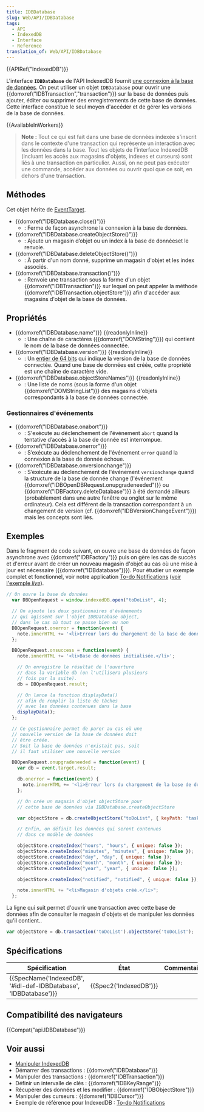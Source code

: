 ```yaml
---
title: IDBDatabase
slug: Web/API/IDBDatabase
tags:
  - API
  - IndexedDB
  - Interface
  - Reference
translation_of: Web/API/IDBDatabase
---
```

{{APIRef("IndexedDB")}}

L'interface **`IDBDatabase`** de l'API IndexedDB fournit [une connexion à la base de données](/fr/docs/Web/API/API_IndexedDB#Se_connecter_à_la_base_de_données). On peut utiliser un objet `IDBDatabase` pour ouvrir une {{domxref("IDBTransaction","transaction")}} sur la base de données puis ajouter, éditer ou supprimer des enregistrements de cette base de données. Cette interface constitue le seul moyen d'accéder et de gérer les versions de la base de données.

{{AvailableInWorkers}}

> **Note :** Tout ce qui est fait dans une base de données indexée s'inscrit dans le contexte d'une transaction qui représente un interaction avec les données dans la base. Tout les objets de l'interface IndexedDB (incluant les accès aux magasins d'objets, indexes et curseurs) sont liés à une transaction en particulier. Aussi, on ne peut pas exécuter une commande, accéder aux données ou ouvrir quoi que ce soit, en dehors d'une transaction.

## Méthodes

Cet objet hérite de [EventTarget](/fr/docs/Web/API/EventTarget).

- {{domxref("IDBDatabase.close()")}}
  - : Ferme de façon asynchrone la connexion à la base de données.
- {{domxref("IDBDatabase.createObjectStore()")}}
  - : Ajoute un magasin d’objet ou un index à la base de donnéeset le renvoie.
- {{domxref("IDBDatabase.deleteObjectStore()")}}
  - : À partir d'un nom donné, supprime un magasin d'objet et les index associés.
- {{domxref("IDBDatabase.transaction()")}}
  - : Renvoie une transaction sous la forme d'un objet {{domxref("IDBTransaction")}} sur lequel on peut appeler la méthode {{domxref("IDBTransaction.objectStore")}} afin d'accéder aux magasins d'objet de la base de données.

## Propriétés

- {{domxref("IDBDatabase.name")}} {{readonlyInline}}
  - : Une chaîne de caractères ({{domxref("DOMString")}}) qui contient le nom de la base de données connectée.
- {{domxref("IDBDatabase.version")}} {{readonlyInline}}
  - : Un [entier de 64 bits](</fr/docs/Mozilla/Projects/NSPR/Reference/Long_Long_(64-bit)_Integers>) qui indique la version de la base de données connectée. Quand une base de données est créée, cette propriété est une chaîne de caractère vide.
- {{domxref("IDBDatabase.objectStoreNames")}} {{readonlyInline}}
  - : Une liste de noms (sous la forme d'un objet {{domxref("DOMStringList")}} des magasins d'objets correspondants à la base de données connectée.

### Gestionnaires d'événements

- {{domxref("IDBDatabase.onabort")}}
  - : S'exécute au déclenchement de l'événement `abort` quand la tentative d’accès à la base de donnée est interrompue.
- {{domxref("IDBDatabase.onerror")}}
  - : S’exécute au déclenchement de l'événement `error` quand la connexion à la base de donnée échoue.
- {{domxref("IDBDatabase.onversionchange")}}
  - : S’exécute au déclenchement de l'événement `versionchange` quand la structure de la base de donnée change (l'événement {{domxref("IDBOpenDBRequest.onupgradeneeded")}} ou {{domxref("IDBFactory.deleteDatabase")}} à été demandé ailleurs (probablement dans une autre fenêtre ou onglet sur le même ordinateur). Cela est différent de la transaction correspondant à un changement de version (cf. {{domxref("IDBVersionChangeEvent")}}) mais les concepts sont liés.

## Exemples

Dans le fragment de code suivant, on ouvre une base de données de façon asynchrone avec {{domxref("IDBFactory")}} puis on gère les cas de succès et d'erreur avant de créer un nouveau magasin d'objet au cas où une mise à jour est nécessaire ({{domxref("IDBdatabase")}}). Pour étudier un exemple complet et fonctionnel, voir notre application [To-do Notifications](https://github.com/mdn/to-do-notifications/) ([voir l'exemple _live_](https://mdn.github.io/to-do-notifications/)).

```js
// On ouvre la base de données
  var DBOpenRequest = window.indexedDB.open("toDoList", 4);

  // On ajoute les deux gestionnaires d'événements
  // qui agissent sur l'objet IDBDatabase object,
  // dans le cas où tout se passe bien ou non
  DBOpenRequest.onerror = function(event) {
    note.innerHTML += '<li>Erreur lors du chargement de la base de données.</li>';
  };

  DBOpenRequest.onsuccess = function(event) {
    note.innerHTML += '<li>Base de données initialisée.</li>';

    // On enregistre le résultat de l'ouverture
    // dans la variable db (on l'utilisera plusieurs
    // fois par la suite).
    db = DBOpenRequest.result;

    // On lance la fonction displayData()
    // afin de remplir la liste de tâches
    // avec les données contenues dans la base
    displayData();
  };

  // Ce gestionnaire permet de parer au cas où une
  // nouvelle version de la base de données doit
  // être créée.
  // Soit la base de données n'existait pas, soit
  // il faut utiliser une nouvelle version

  DBOpenRequest.onupgradeneeded = function(event) {
    var db = event.target.result;

    db.onerror = function(event) {
      note.innerHTML += '<li>Erreur lors du chargement de la base de données.</li>';
    };

    // On crée un magasin d'objet objectStore pour
    // cette base de données via IDBDatabase.createObjectStore

    var objectStore = db.createObjectStore("toDoList", { keyPath: "taskTitle" });

    // Enfin, on définit les données qui seront contenues
    // dans ce modèle de données

    objectStore.createIndex("hours", "hours", { unique: false });
    objectStore.createIndex("minutes", "minutes", { unique: false });
    objectStore.createIndex("day", "day", { unique: false });
    objectStore.createIndex("month", "month", { unique: false });
    objectStore.createIndex("year", "year", { unique: false });

    objectStore.createIndex("notified", "notified", { unique: false });

    note.innerHTML += "<li>Magasin d'objets créé.</li>";
  };
```

La ligne qui suit permet d'ouvrir une transaction avec cette base de données afin de consulter le magasin d'objets et de manipuler les données qu'il contient..

```js
var objectStore = db.transaction('toDoList').objectStore('toDoList');
```

## Spécifications

| Spécification                                                                        | État                         | Commentaires |
| ------------------------------------------------------------------------------------ | ---------------------------- | ------------ |
| {{SpecName('IndexedDB', '#idl-def-IDBDatabase', 'IDBDatabase')}} | {{Spec2('IndexedDB')}} |              |

## Compatibilité des navigateurs

{{Compat("api.IDBDatabase")}}

## Voir aussi

- [Manipuler IndexedDB](/fr/docs/Web/API/API_IndexedDB/Using_IndexedDB)
- Démarrer des transactions : {{domxref("IDBDatabase")}}
- Manipuler des transactions : {{domxref("IDBTransaction")}}
- Définir un intervalle de clés : {{domxref("IDBKeyRange")}}
- Récupérer des données et les modifier : {{domxref("IDBObjectStore")}}
- Manipuler des curseurs : {{domxref("IDBCursor")}}
- Exemple de référence pour IndexedDB : [To-do Notifications](https://github.com/mdn/to-do-notifications/tree/gh-pages)
